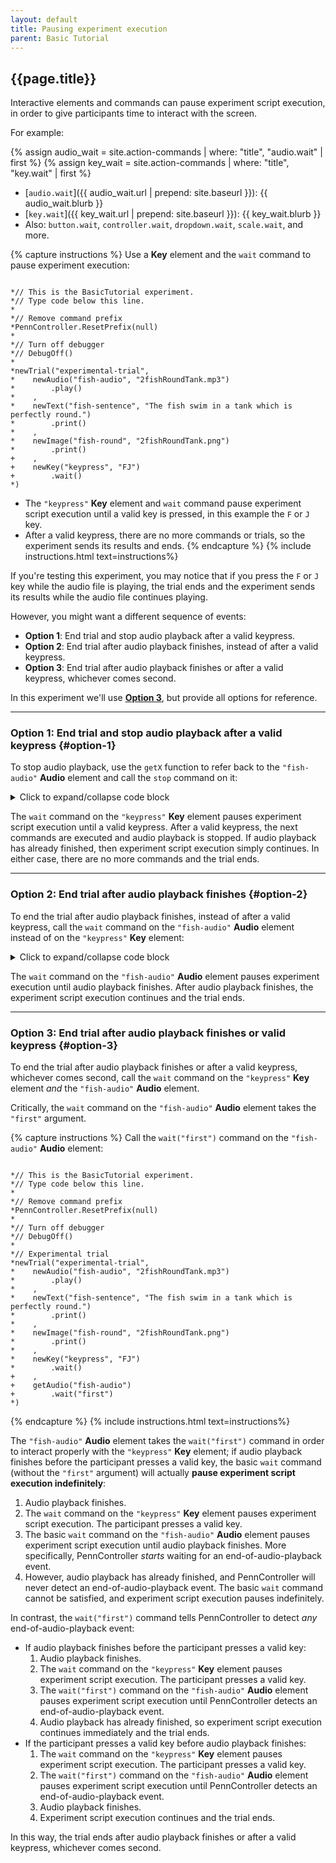 ```yaml
---
layout: default
title: Pausing experiment execution
parent: Basic Tutorial
---
```


## {{page.title}}

Interactive elements and commands can pause experiment script execution, in order to give participants time to interact with the screen.

For example:

{% assign audio_wait = site.action-commands | where: "title", "audio.wait" | first %}
{% assign key_wait = site.action-commands | where: "title", "key.wait" | first %}
+ [`audio.wait`]({{ audio_wait.url | prepend: site.baseurl }}): {{ audio_wait.blurb }}
+ [`key.wait`]({{ key_wait.url | prepend: site.baseurl }}): {{ key_wait.blurb }}
+ Also: `button.wait`, `controller.wait`, `dropdown.wait`, `scale.wait`, and more.

{% capture instructions %}
Use a **Key** element and the `wait` command to pause experiment execution:

<pre><code class="language-diff-javascript diff-highlight"> 
*// This is the BasicTutorial experiment.
*// Type code below this line.
*
*// Remove command prefix
*PennController.ResetPrefix(null)
*
*// Turn off debugger
*// DebugOff()
*
*newTrial("experimental-trial",
*    newAudio("fish-audio", "2fishRoundTank.mp3")
*        .play()
*    ,
*    newText("fish-sentence", "The fish swim in a tank which is perfectly round.")
*        .print()
*    ,
*    newImage("fish-round", "2fishRoundTank.png")    
*        .print()
+    ,
+    newKey("keypress", "FJ")
+        .wait()
*)
</code></pre>

+ The `"keypress"` **Key** element and `wait` command pause experiment script execution until a valid key is pressed, in this example the `F` or `J` key. 
+ After a valid keypress, there are no more commands or trials, so the experiment sends its results and ends.
{% endcapture %}
{% include instructions.html text=instructions%}

If you're testing this experiment, you may notice that if you press the `F` or `J` key while the audio file is playing, the trial ends and the experiment sends its results while the audio file continues playing. 

However, you might want a different sequence of events:

+ **Option 1**: End trial and stop audio playback after a valid keypress.
+ **Option 2**: End trial after audio playback finishes, instead of after a valid keypress.
+ **Option 3**: End trial after audio playback finishes or after a valid keypress, whichever comes second.

In this experiment we'll use [**Option 3**](#option-3), but provide all options for reference.

<hr class="grey-lt-000">

### Option 1: End trial and stop audio playback after a valid keypress {#option-1}
To stop audio playback, use the `getX` function to refer back to the `"fish-audio"` **Audio** element and call the `stop` command on it:

<details markdown="block">
<summary class="text-delta collapsible-block">Click to expand/collapse code block</summary>
<pre><code class="language-diff-javascript diff-highlight"> 
*// This is the BasicTutorial experiment.
*// Type code below this line.
*
*// Remove command prefix
*PennController.ResetPrefix(null)
*
*// Turn off debugger
*// DebugOff()
*
*// Experimental trial
*newTrial("experimental-trial",
*    newAudio("fish-audio", "2fishRoundTank.mp3")
*        .play()
*    ,
*    newText("fish-sentence", "The fish swim in a tank which is perfectly round.")
*        .print()
*    ,
*    newImage("fish-round", "2fishRoundTank.png")    
*        .print()
*    ,
*    newKey("keypress", "FJ")
*        .wait()
+    ,
+    getAudio("fish-audio")
+        .stop()
*)
</code></pre>
</details>

The `wait` command on the `"keypress"` **Key** element pauses experiment script execution until a valid keypress. After a valid keypress, the next commands are executed and audio playback is stopped. If audio playback has already finished, then experiment script execution simply continues. In either case, there are no more commands and the trial ends.

<hr class="grey-lt-000">

### Option 2: End trial after audio playback finishes {#option-2}
To end the trial after audio playback finishes, instead of after a valid keypress, call the `wait` command on the `"fish-audio"` **Audio** element instead of on the `"keypress"` **Key** element:

<details markdown="block">
<summary class="text-delta collapsible-block">Click to expand/collapse code block</summary>
<pre><code class="language-diff-javascript diff-highlight"> 
*// This is the BasicTutorial experiment.
*// Type code below this line.
*
*// Remove command prefix
*PennController.ResetPrefix(null)
*
*// Turn off debugger
*// DebugOff()
*
*// Experimental trial
*newTrial("experimental-trial",
*    newAudio("fish-audio", "2fishRoundTank.mp3")
*        .play()
*    ,
*    newText("fish-sentence", "The fish swim in a tank which is perfectly round.")
*        .print()
*    ,
*    newImage("fish-round", "2fishRoundTank.png")    
*        .print()
*    ,
*    newKey("keypress", "FJ")
-        .wait()
+    ,
+    getAudio("fish-audio")
+        .wait()
*)
</code></pre>
</details>

The `wait` command on the `"fish-audio"` **Audio** element pauses experiment execution until audio playback finishes. After audio playback finishes, the experiment script execution continues and the trial ends.

<hr class="grey-lt-100">

### Option 3: End trial after audio playback finishes or valid keypress {#option-3}
To end the trial after audio playback finishes or after a valid keypress, whichever comes second, call the `wait` command on the `"keypress"` **Key** element *and* the `"fish-audio"` **Audio** element.

Critically, the `wait` command on the `"fish-audio"` **Audio** element takes the `"first"` argument.

{% capture instructions %}
Call the `wait("first")` command on the `"fish-audio"` **Audio** element:

<pre><code class="language-diff-javascript diff-highlight"> 
*// This is the BasicTutorial experiment.
*// Type code below this line.
*
*// Remove command prefix
*PennController.ResetPrefix(null)
*
*// Turn off debugger
*// DebugOff()
*
*// Experimental trial
*newTrial("experimental-trial",
*    newAudio("fish-audio", "2fishRoundTank.mp3")
*        .play()
*    ,
*    newText("fish-sentence", "The fish swim in a tank which is perfectly round.")
*        .print()
*    ,
*    newImage("fish-round", "2fishRoundTank.png")    
*        .print()
*    ,
*    newKey("keypress", "FJ")
*        .wait()
+    ,
+    getAudio("fish-audio")
+        .wait("first")
*)
</code></pre>
{% endcapture %}
{% include instructions.html text=instructions%}

The `"fish-audio"` **Audio** element takes the `wait("first")` command in order to interact properly with the `"keypress"` **Key** element; if audio playback finishes before the participant presses a valid key, the basic `wait` command (without the `"first"` argument) will actually **pause experiment script execution indefinitely**:

1. Audio playback finishes.
2. The `wait` command on the `"keypress"` **Key** element pauses experiment script execution. The participant presses a valid key.
2. The basic `wait` command on the `"fish-audio"` **Audio** element pauses experiment script execution until audio playback finishes. More specifically, PennController *starts* waiting for an end-of-audio-playback event.
3. However, audio playback has already finished, and PennController will never detect an end-of-audio-playback event. The basic `wait` command cannot be satisfied, and experiment script execution pauses indefinitely.

In contrast, the `wait("first")` command tells PennController to detect *any* end-of-audio-playback event: 

+ If audio playback finishes before the participant presses a valid key:
  1. Audio playback finishes.
  2. The `wait` command on the `"keypress"` **Key** element pauses experiment script execution. The participant presses a valid key.
  3. The `wait("first")` command on the `"fish-audio"` **Audio** element pauses experiment script execution until PennController detects an end-of-audio-playback event.
  4. Audio playback has already finished, so experiment script execution continues immediately and the trial ends.
+ If the participant presses a valid key before audio playback finishes:
  1. The `wait` command on the `"keypress"` **Key** element pauses experiment script execution. The participant presses a valid key.
  2. The `wait("first")` command on the `"fish-audio"` **Audio** element pauses experiment script execution until PennController detects an end-of-audio-playback event.
  3. Audio playback finishes.
  4. Experiment script execution continues and the trial ends.

In this way, the trial ends after audio playback finishes or after a valid keypress, whichever comes second.
  